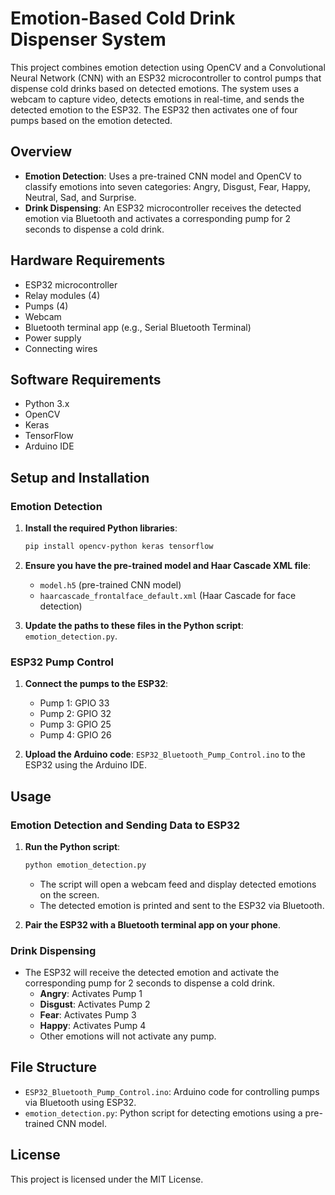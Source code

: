 # Emotion-Based Cold Drink Dispenser System

This project combines emotion detection using OpenCV and a Convolutional Neural Network (CNN) with an ESP32 microcontroller to control pumps that dispense cold drinks based on detected emotions. The system uses a webcam to capture video, detects emotions in real-time, and sends the detected emotion to the ESP32. The ESP32 then activates one of four pumps based on the emotion detected.

## Overview

- **Emotion Detection**: Uses a pre-trained CNN model and OpenCV to classify emotions into seven categories: Angry, Disgust, Fear, Happy, Neutral, Sad, and Surprise.
- **Drink Dispensing**: An ESP32 microcontroller receives the detected emotion via Bluetooth and activates a corresponding pump for 2 seconds to dispense a cold drink.

## Hardware Requirements

- ESP32 microcontroller
- Relay modules (4)
- Pumps (4)
- Webcam
- Bluetooth terminal app (e.g., Serial Bluetooth Terminal)
- Power supply
- Connecting wires

## Software Requirements

- Python 3.x
- OpenCV
- Keras
- TensorFlow
- Arduino IDE

## Setup and Installation

### Emotion Detection

1. **Install the required Python libraries**:
    ```bash
    pip install opencv-python keras tensorflow
    ```

2. **Ensure you have the pre-trained model and Haar Cascade XML file**:
    - `model.h5` (pre-trained CNN model)
    - `haarcascade_frontalface_default.xml` (Haar Cascade for face detection)

3. **Update the paths to these files in the Python script**: `emotion_detection.py`.

### ESP32 Pump Control

1. **Connect the pumps to the ESP32**:
    - Pump 1: GPIO 33
    - Pump 2: GPIO 32
    - Pump 3: GPIO 25
    - Pump 4: GPIO 26

2. **Upload the Arduino code**: `ESP32_Bluetooth_Pump_Control.ino` to the ESP32 using the Arduino IDE.

## Usage

### Emotion Detection and Sending Data to ESP32

1. **Run the Python script**:
    ```bash
    python emotion_detection.py
    ```
    - The script will open a webcam feed and display detected emotions on the screen.
    - The detected emotion is printed and sent to the ESP32 via Bluetooth.

2. **Pair the ESP32 with a Bluetooth terminal app on your phone**.

### Drink Dispensing

- The ESP32 will receive the detected emotion and activate the corresponding pump for 2 seconds to dispense a cold drink.
    - **Angry**: Activates Pump 1
    - **Disgust**: Activates Pump 2
    - **Fear**: Activates Pump 3
    - **Happy**: Activates Pump 4
    - Other emotions will not activate any pump.

## File Structure

- `ESP32_Bluetooth_Pump_Control.ino`: Arduino code for controlling pumps via Bluetooth using ESP32.
- `emotion_detection.py`: Python script for detecting emotions using a pre-trained CNN model.

## License

This project is licensed under the MIT License.
